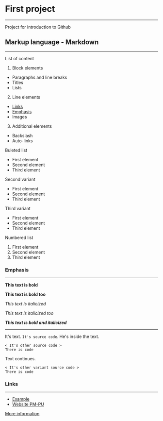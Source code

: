 # First project
***
Project for introduction to Github

## Markup language - Markdown
***
List of content

1. Block elements
 - Paragraphs and line breaks
 - Titles
 - Lists
2. Line elements
 - [Links](#Links)
 - [Emphasis](#Emphasis)
 - Images
3. Additional elements
 - Backslash
 - Auto-links

Buleted list
* First element
* Second element
* Third element 

Second variant
+ First element
+ Second element
+ Third element 

Third variant
- First element
- Second element
- Third element 

Numbered list
1. First element
2. Second element
3. Third element 



### <a name="Emphasis"> </a> Emphasis
***
**This text is bold**

__This text is bold too__

*This text is italicized*

_This text is italicized  too_

***This text is bold and italicized***
***
It's text. `It's source code`. He's inside the text. 

    < It's other source code >
    There is code

Text continues.
```
< It's other variant source code >
There is code
```
### <a name="Links"> </a> Links
***
- [Example](https://example.com)
- [Website PM-PU](https://apmath.spbu.ru "Faculty PM-PU")

[More information](https://www.markdownguide.org "Markdown Guide")
